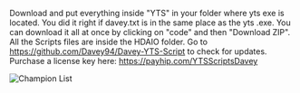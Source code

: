 Download and put everything inside "YTS" in your folder where yts exe is located. You did it right if davey.txt is in the same place as the yts .exe.
You can download it all at once by clicking on "code" and then "Download ZIP".
All the Scripts files are inside the HDAIO folder.
Go to https://github.com/Davey94/Davey-YTS-Script to check for updates. 
Purchase a license key here:
https://payhip.com/YTSScriptsDavey


![Champion List](https://media.discordapp.net/attachments/1173004730881032332/1179784141483552828/my-image.png?format=webp&quality=lossless&width=1425&height=581)

